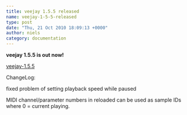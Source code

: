 ```yaml
---
title: veejay 1.5.5 released
name: veejay-1-5-5-released
type: post
date: "Thu, 21 Oct 2010 18:09:13 +0000"
author: niels
category: documentation
---
```

**veejay 1.5.5 is out now!**  

[veejay-1.5.5](https://sourceforge.net/projects/veejay/files/veejay-1.5-src/veejay-1.5.5.tar.bz2/download)  

ChangeLog:  

fixed problem of setting playback speed while paused  

MIDI channel/parameter numbers in reloaded can be used as sample IDs where 0 = current playing.